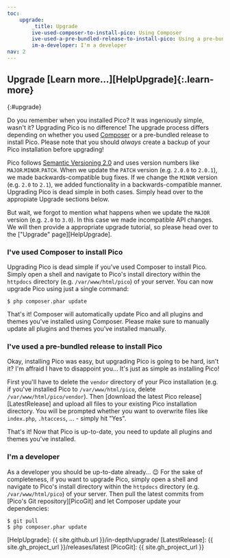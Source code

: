```yaml
---
toc:
    upgrade:
        _title: Upgrade
        ive-used-composer-to-install-pico: Using Composer
        ive-used-a-pre-bundled-release-to-install-pico: Using a pre-bundled release
        im-a-developer: I'm a developer
nav: 2
---
```


## Upgrade [Learn more…][HelpUpgrade]{:.learn-more}
{:#upgrade}

Do you remember when you installed Pico? It was ingeniously simple, wasn't it? Upgrading Pico is no difference! The upgrade process differs depending on whether you used [Composer][] or a pre-bundled release to install Pico. Please note that you should *always* create a backup of your Pico installation before upgrading!

Pico follows [Semantic Versioning 2.0][SemVer] and uses version numbers like `MAJOR`.`MINOR`.`PATCH`. When we update the `PATCH` version (e.g. `2.0.0` to `2.0.1`), we made backwards-compatible bug fixes. If we change the `MINOR` version (e.g. `2.0` to `2.1`), we added functionality in a backwards-compatible manner. Upgrading Pico is dead simple in both cases. Simply head over to the appropiate Upgrade sections below.

But wait, we forgot to mention what happens when we update the `MAJOR` version (e.g. `2.0` to `3.0`). In this case we made incompatible API changes. We will then provide a appropriate upgrade tutorial, so please head over to the ["Upgrade" page][HelpUpgrade].

### I've used Composer to install Pico

Upgrading Pico is dead simple if you've used Composer to install Pico. Simply open a shell and navigate to Pico's install directory within the `httpdocs` directory (e.g. `/var/www/html/pico`) of your server. You can now upgrade Pico using just a single command:

```shell
$ php composer.phar update
```

That's it! Composer will automatically update Pico and all plugins and themes you've installed using Composer. Please make sure to manually update all plugins and themes you've installed manually.

### I've used a pre-bundled release to install Pico

Okay, installing Pico was easy, but upgrading Pico is going to be hard, isn't it? I'm affraid I have to disappoint you... It's just as simple as installing Pico!

First you'll have to delete the `vendor` directory of your Pico installation (e.g. if you've installed Pico to `/var/www/html/pico`, delete `/var/www/html/pico/vendor`). Then [download the latest Pico release][LatestRelease] and upload all files to your existing Pico installation directory. You will be prompted whether you want to overwrite files like `index.php`, `.htaccess`, ... - simply hit "Yes".

That's it! Now that Pico is up-to-date, you need to update all plugins and themes you've installed.

### I'm a developer

As a developer you should be up-to-date already... 😉 For the sake of completeness, if you want to upgrade Pico, simply open a shell and navigate to Pico's install directory within the `httpdocs` directory (e.g. `/var/www/html/pico`) of your server. Then pull the latest commits from [Pico's Git repository][PicoGit] and let Composer update your dependencies:

```shell
$ git pull
$ php composer.phar update
```

[Composer]: https://getcomposer.org/
[SemVer]: https://semver.org/
[HelpUpgrade]: {{ site.github.url }}/in-depth/upgrade/
[LatestRelease]: {{ site.gh_project_url }}/releases/latest
[PicoGit]: {{ site.gh_project_url }}
